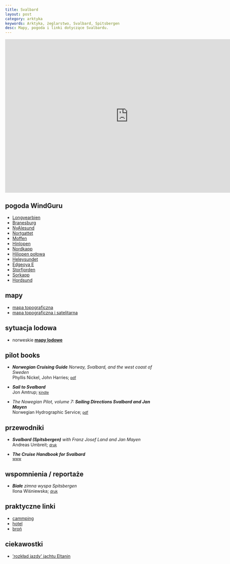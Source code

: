 ```yaml
---
title: Svalbard
layout: post
category: arktyka
keywords: Arktyka, żeglarstwo, Svalbard, Spitsbergen
desc: Mapy, pogoda i linki dotyczące Svalbardu. 
---
```


<iframe src="https://embed.windyty.com/?surface,wind,now,78.708,20.830,5,,menu,message," width="800" height="500" frameborder="0"></iframe>

pogoda WindGuru
---------------

* [Longyearbien](http://www.windguru.cz/pl/index.php?vs=1&sc=551186)
* [Branesburg](http://www.windguru.cz/pl/index.php?vs=1&sc=551188)
* [NyAlesund](http://www.windguru.cz/pl/index.php?vs=1&sc=551192)
* [Nortgattet](http://www.windguru.cz/pl/index.php?vs=1&sc=558234)
* [Moffen](http://www.windguru.cz/pl/index.php?vs=1&sc=558235)
* [Hinlopen](http://www.windguru.cz/pl/index.php?vs=1&sc=558236)
* [Nordkapp](http://www.windguru.cz/pl/index.php?vs=1&sc=558237)
* [Hiliopen połowa](http://www.windguru.cz/pl/index.php?vs=1&sc=558250)
* [Heleysundet](http://www.windguru.cz/pl/index.php?vs=1&sc=558243)
* [Edgeoya E](http://www.windguru.cz/pl/index.php?vs=1&sc=558246)
* [Storfjorden](http://www.windguru.cz/pl/index.php?vs=1&sc=558244)
* [Sorkapp](http://www.windguru.cz/pl/index.php?vs=1&sc=558245)
* [Hordsund](http://www.windguru.cz/pl/index.php?vs=1&sc=551190)

mapy
----
* [mapa topograficzna](http://toposvalbard.npolar.no/)
* [mapa topograficzna i satelitarna](http://svalbardkartet.npolar.no/html5/)


sytuacja lodowa
---------------
* norweskie **[mapy lodowe](http://polarview.met.no/)**


pilot books
-----------
* ***Norwegian Cruising Guide*** *Norway, Svalbard, and the west coast of Sweden*  
  Phyllis Nickel, John Harries; 
  <small>[pdf](http://www.norwegiancruisingguide.com/)</small>  
  
* ***Sail to Svalbard***  
  Jon Amtrup;
  <small>[kindle](http://www.amazon.co.uk/Sail-Svalbard-Jon-Amtrup-ebook/dp/B0056GW9S4/ref=sr_1_1)</small>  
  
* *The Nowegian Pilot, volume 7:* ***Sailing Directions Svalbard and Jan Mayen***  
  Norwegian Hydrographic Service;
  <small>[pdf](http://www.statkart.no/en/Kart/Nautical-Publications/The-Norwegian-Pilot-Guide/)</small>  
    
  
przewodniki
------------
* ***Svalbard (Spitsbergen)*** *with Franz Josef Land and Jan Mayen*  
  Andreas Umbreit;
  <small>[druk](http://www.amazon.co.uk/Svalbard-Spitsbergen-Franz-Travel-Guides/dp/1841624594/ref=sr_1_1)</small>    
  
* ***The Cruise Handbook for Svalbard***  
  <small>[www](http://cruise-handbook.npolar.no/en/)</small> 


wspomnienia / reportaże
------------------------
  
* ***Białe*** *zimna wyspa Spitsbergen*  
  Ilona Wiśniewska;
  <small>[druk](https://czarne.com.pl/katalog/ksiazki/biale)</small>  
  
praktyczne linki
----------------

* [cammping](http://www.longyearbyen-camping.com/)
* [hotel](http://www.gjestehuset102.no/)
* [broń](http://www.spitsbergentravel.com/Start/Equipment/Weapon-rental/)


ciekawostki
-----------

* ['rozkład jazdy' jachtu Eltanin](http://www.arktyka.com/rozklad)